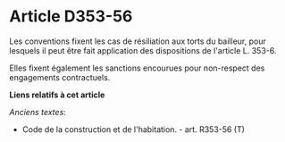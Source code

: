 # Article D353-56

Les conventions fixent les cas de résiliation aux torts du bailleur, pour lesquels il peut être fait application des
dispositions de l'article L. 353-6. 

Elles fixent également les sanctions encourues pour non-respect des engagements contractuels.

**Liens relatifs à cet article**

_Anciens textes_:

  - Code de la construction et de l'habitation. - art. R353-56 (T)
